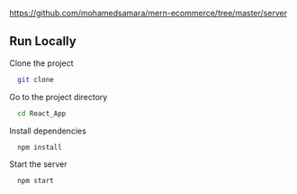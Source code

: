 https://github.com/mohamedsamara/mern-ecommerce/tree/master/server
## Run Locally

Clone the project

```bash
  git clone 
```

Go to the project directory

```bash
  cd React_App
```

Install dependencies

```bash
  npm install
```

Start the server

```bash
  npm start

